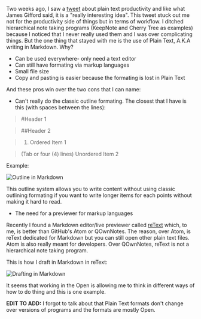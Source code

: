 <!--
.. title: Why Plain Text?
.. slug: why-plaintext
.. date: 2018-03-11 14:46:17 UTC-04:00
.. tags: workflow 
.. category: 
.. link: 
.. description: Because it is!
.. type: text
-->

Two weeks ago, I saw a [tweet](https://twitter.com/jrgifford/status/968136838706810882) about plain text productivity and like what James Gifford said, it is a "really interesting idea". This tweet stuck out me not for the productivity side of things but in terms of workflow. I ditched hierarchical note taking programs (KeepNote and Cherry Tree as examples) because I noticed that I never really used them and I was over complicating things. But the one thing that stayed with me is the use of Plain Text, A.K.A writing in Markdown. Why?

* Can be used everywhere- only need a text editor
* Can still have formating via markup languages
* Small file size
* Copy and pasting is easier because the formating is lost in Plain Text

And these pros win over the two cons that I can name:

* Can't really do the classic outline formating.  The closest that I have is this (with spaces between the lines):

>#Header 1

>##Header 2

>1. Ordered Item 1

>(Tab or four (4) lines) Unordered Item 2

Example:

![Outline in Markdown](http://senseopenness.com/Images/Blog/OutlineinMarkdown.png)

This outline system allows you to write content without using classic outlining formating if you want to write longer items for each points without making it hard to read.

* The need for a previewer for markup languages

Recently I found a Markdown editor/live previewer called [reText](https://github.com/retext-project/retext) which, to me, is better than GitHub's Atom or QOwnNotes. 
The reason, over Atom, is reText dedicated for Markdown but you can still open other plain text files.  Atom is also really meant for developers. Over QOwnNotes, reText is not a hierarchical note taking program.

This is how I draft in Markdown in reText:

![Drafting in Markdown](http://senseopenness.com/Images/Blog/DraftingMarkdown.png)

It seems that working in the Open is allowing me to think in different ways of how to do thing and this is one example. 

**EDIT TO ADD:** I forgot to talk about  that Plain Text formats don't change over versions of programs and the formats are mostly Open.